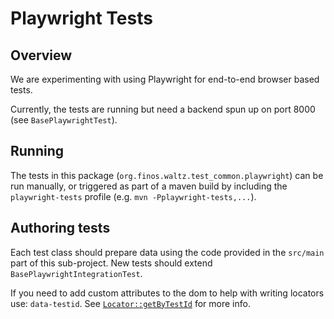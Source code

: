 # Playwright Tests

## Overview

We are experimenting with using Playwright for end-to-end browser based tests.

Currently, the tests are running but need a backend spun up on port 8000  (see `BasePlaywrightTest`).

## Running

The tests in this package (`org.finos.waltz.test_common.playwright`) can be run manually, or triggered as part of a maven build by including the `playwright-tests` profile (e.g. `mvn -Pplaywright-tests,...`).

## Authoring tests

Each test class should prepare data using the code provided in the `src/main` part of this sub-project.  New tests should extend `BasePlaywrightIntegrationTest`. 

If you need to add custom attributes to the dom to help with writing locators use: `data-testid`.  See [`Locator::getByTestId`](https://playwright.dev/java/docs/api/class-locator#locator-get-by-test-id) for more info. 

